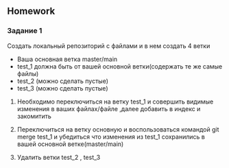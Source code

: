 ##  Homework

### Задание 1
Создать локальный репозиторий c файлами и в нем создать 4 ветки
- Ваша основная ветка master/main
- test_1 должна быть от вашей основной ветки(содержать те же самые файлы)
- test_2 (можно сделать пустые)
- test_3 (можно сделать пустые)

1. Необходимо переключиться на ветку test_1 и совершить видимые изменения в ваших файлах/файле ,далее добавить в индекс и закомитить
2. Переключиться на ветку основную и воспользоваться командой git merge test_1  и убедиться что изменения из test_1 сохранились в вашей основной ветке(master/main)

3. Удалить ветки test_2 , test_3